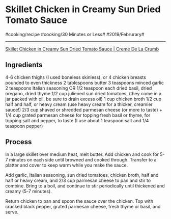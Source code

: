 # Skillet Chicken in Creamy Sun Dried Tomato Sauce
#cooking/recipe #cooking/30 Minutes or Less# #2019/Februrary#
- - - -
[Skillet Chicken in Creamy Sun Dried Tomato Sauce | Creme De La Crumb](https://www.lecremedelacrumb.com/skillet-chicken-creamy-sun-dried-tomato-sauce/)

## Ingredients
4-6 chicken thighs (I used boneless skinless), or 4 chicken breasts pounded to even thickness
2 tablespoons butter
3 teaspoons minced garlic
2 teaspoons Italian seasoning OR 1/2 teaspoon each dried basil, dried oregano, dried thyme
1/2 cup juliened sun dried tomatoes, (they come in a jar packed with oil, be sure to drain excess oil)
1 cup chicken broth
1/2 cup half and half, or heavy cream (use heavy cream for a thicker, creamier sauce!)
2/3 cup shaved or shredded parmesan cheese (or more to taste) + 1/4 cup grated parmesan cheese for topping
fresh basil or thyme, for topping
salt and pepper, to taste (I use about 1 teaspoon salt and 1/4 teaspoon pepper)

## Process
In a large skillet over medium heat, melt butter. Add chicken and cook for 5-7 minutes on each side until browned and cooked through. Transfer to a platter and cover to keep warm while you make the sauce.

Add garlic, Italian seasoning, sun dried tomatoes, chicken broth, half and half or heavy cream, and 2/3 cup parmesan cheese to pan and stir to combine. Bring to a boil, and continue to stir periodically until thickened and creamy (5-7 minutes).

Return chicken to pan and spoon the sauce over the chicken. Top with cracked black pepper, grated parmesan cheese, fresh thyme or basil, and serve.